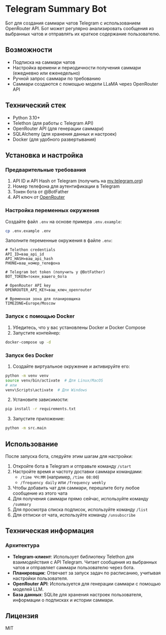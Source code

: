 # Telegram Summary Bot

Бот для создания саммари чатов Telegram с использованием OpenRouter API. Бот может регулярно анализировать сообщения из выбранных чатов и отправлять их краткое содержание пользователю.

## Возможности

- Подписка на саммари чатов
- Настройка времени и периодичности получения саммари (ежедневно или еженедельно)
- Ручной запрос саммари по требованию
- Саммари создаются с помощью модели LLaMA через OpenRouter API

## Технический стек

- Python 3.10+
- Telethon (для работы с Telegram API)
- OpenRouter API (для генерации саммари)
- SQLAlchemy (для хранения данных и настроек)
- Docker (для удобного развертывания)

## Установка и настройка

### Предварительные требования

1. API ID и API Hash от Telegram (получить на [my.telegram.org](https://my.telegram.org/))
2. Номер телефона для аутентификации в Telegram
3. Токен бота от @BotFather
4. API ключ от [OpenRouter](https://openrouter.ai/)

### Настройка переменных окружения

Создайте файл `.env` на основе примера `.env.example`:

```bash
cp .env.example .env
```

Заполните переменные окружения в файле `.env`:

```
# Telethon credentials
API_ID=ваш_api_id
API_HASH=ваш_api_hash
PHONE=ваш_номер_телефона

# Telegram bot token (получить у @BotFather)
BOT_TOKEN=токен_вашего_бота

# OpenRouter API key
OPENROUTER_API_KEY=ваш_ключ_openrouter

# Временная зона для планировщика
TIMEZONE=Europe/Moscow
```

### Запуск с помощью Docker

1. Убедитесь, что у вас установлены Docker и Docker Compose
2. Запустите контейнер:

```bash
docker-compose up -d
```

### Запуск без Docker

1. Создайте виртуальное окружение и активируйте его:

```bash
python -m venv venv
source venv/bin/activate  # Для Linux/MacOS
# или
venv\Scripts\activate  # Для Windows
```

2. Установите зависимости:

```bash
pip install -r requirements.txt
```

3. Запустите приложение:

```bash
python -m src.main
```

## Использование

После запуска бота, следуйте этим шагам для настройки:

1. Откройте бота в Telegram и отправьте команду `/start`
2. Настройте время и частоту доставки саммари командами:
   - `/time ЧЧ:ММ` (например, `/time 08:00`)
   - `/frequency daily` или `/frequency weekly`
3. Чтобы добавить чат для саммари, перешлите боту любое сообщение из этого чата
4. Для получения саммари прямо сейчас, используйте команду `/summary`
5. Для просмотра списка подписок, используйте команду `/list`
6. Для отписки от чата, используйте команду `/unsubscribe`

## Техническая информация

### Архитектура

- **Telegram-клиент**: Использует библиотеку Telethon для взаимодействия с API Telegram. Читает сообщения из выбранных чатов и отправляет саммари пользователю через бота.
- **Планировщик**: Отвечает за запуск задач по расписанию, учитывая настройки пользователя.
- **OpenRouter API**: Используется для генерации саммари с помощью моделей LLM.
- **База данных**: SQLite для хранения настроек пользователя, информации о подписках и истории саммари.

## Лицензия

MIT 